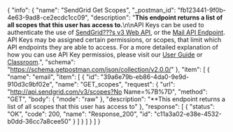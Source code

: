 {
  "info": {
    "name": "SendGrid Get Scopes",
    "_postman_id": "fb123441-9f0b-4e63-9ad8-ce2ecdc1cc09",
    "description": "**This endpoint returns a list of all scopes that this user has access to.**\n\nAPI Keys can be used to authenticate the use of [SendGrid???s v3 Web API](https://sendgrid.com/docs/API_Reference/Web_API_v3/index.html), or the [Mail API Endpoint](https://sendgrid.com/docs/API_Reference/Web_API/mail.html). API Keys may be assigned certain permissions, or scopes, that limit which API endpoints they are able to access. For a more detailed explanation of how you can use API Key permissios, please visit our [User Guide](https://sendgrid.com/docs/User_Guide/Settings/api_keys.html#-API-Key-Permissions) or [Classroom](https://sendgrid.com/docs/Classroom/Basics/API/api_key_permissions.html).",
    "schema": "https://schema.getpostman.com/json/collection/v2.0.0/"
  },
  "item": [
    {
      "name": "email",
      "item": [
        {
          "id": "39a6e79b-eb86-4da0-9e9d-910d3c9bf02e",
          "name": "GET_scopes",
          "request": {
            "url": "http://api.sendgrid.com/v3/scopes?No Name=%7B%7D",
            "method": "GET",
            "body": {
              "mode": "raw"
            },
            "description": "**This endpoint returns a list of all scopes that this user has access to"
          },
          "response": [
            {
              "status": "OK",
              "code": 200,
              "name": "Response_200",
              "id": "c11a3a02-e38e-4532-b0dd-36cc7a8cee50"
            }
          ]
        }
      ]
    }
  ]
}